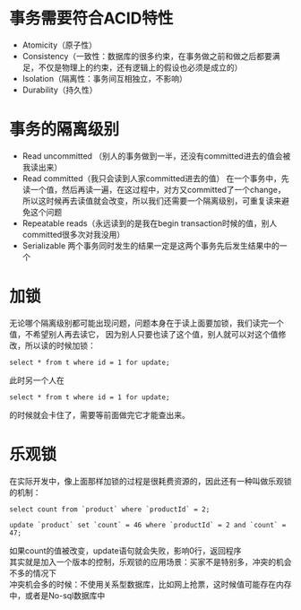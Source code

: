 # 事务需要符合ACID特性

- Atomicity（原子性）
- Consistency（一致性：数据库的很多约束，在事务做之前和做之后都要满足，不仅是物理上的约束，还有逻辑上的假设也必须是成立的）
- Isolation（隔离性：事务间互相独立，不影响）
- Durability（持久性）

# 事务的隔离级别
- Read uncommitted （别人的事务做到一半，还没有committed进去的值会被我读出来）
- Read committed（我只会读到人家committed进去的值）
在一个事务中，先读一个值，然后再读一遍，在这过程中，对方又committed了一个change，
所以这时候再去读值就会改变，所以我们还需要一个隔离级别，可重复读来避免这个问题
- Repeatable reads（永远读到的是我在begin transaction时候的值，别人committed很多次对我没用）
- Serializable 两个事务同时发生的结果一定是这两个事务先后发生结果中的一个

# 加锁
无论哪个隔离级别都可能出现问题，问题本身在于读上面要加锁，我们读完一个值，不希望别人再去读它，
因为别人只要也读了这个值，别人就可以对这个值修改，所以读的时候加锁：  
```mysql
select * from t where id = 1 for update;
```  
此时另一个人在

```mysql
select * from t where id = 1 for update;
```
的时候就会卡住了，需要等前面做完它才能查出来。  

# 乐观锁
在实际开发中，像上面那样加锁的过程是很耗费资源的，因此还有一种叫做乐观锁的机制：
```mysql
select count from `product` where `productId` = 2;

update `product` set `count` = 46 where `productId` = 2 and `count` = 47;

```
如果count的值被改变，update语句就会失败，影响0行，返回程序  
其实就是加入一个版本的控制，乐观锁的应用场景：买家不是特别多，冲突的机会不多的情况下  
冲突机会多的时候：不使用关系型数据库，比如网上抢票，这时候值可能存在内存中，或者是No-sql数据库中